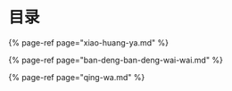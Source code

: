 # 目录

{% page-ref page="xiao-huang-ya.md" %}

{% page-ref page="ban-deng-ban-deng-wai-wai.md" %}

{% page-ref page="qing-wa.md" %}



